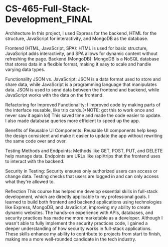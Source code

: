 # CS-465-Full-Stack-Development_FINAL
Architecture
In this project, I used Express for the backend, HTML for the structure, JavaScript for interactivity, and MongoDB as the database.

Frontend (HTML, JavaScript, SPA): HTML is used for basic structure, JavaScript adds interactivity, and SPA allows for dynamic content without refreshing the page.
Backend (MongoDB): MongoDB is a NoSQL database that stores data in a flexible format, making it easy to scale and handle varying data types.

Functionality
JSON vs. JavaScript:
JSON is a data format used to store and share data, while JavaScript is a programming language that manipulates data. JSON is used to send data between the frontend and backend, while JavaScript works with the data on the frontend.

Refactoring for Improved Functionality:
I improved code by making parts of the interface reusable, like trip cards.(*NOTE: got this to work once and never saw it again lol) This saved time and made the code easier to update. I also made database queries more efficient to speed up the app.

Benefits of Reusable UI Components:
Reusable UI components help keep the design consistent and make it easier to update the app without rewriting the same code over and over.

Testing
Methods and Endpoints:
Methods like GET, POST, PUT, and DELETE help manage data. Endpoints are URLs like /api/trips that the frontend uses to interact with the backend.

Security in Testing:
Security ensures only authorized users can access or change data. Testing checks that users are logged in and can only access what they're allowed to.

Reflection
This course has helped me develop essential skills in full-stack development, which are directly applicable to my professional goals. I learned to build both frontend and backend applications using technologies like Express, MongoDB, and JavaScript, improving my ability to create dynamic websites. The hands-on experience with APIs, databases, and security practices has made me more marketable as a developer. Although I wasn't able to fully implement the security practices code, I gained a deeper understanding of how security works in full-stack applications. These skills enhance my ability to contribute to projects from start to finish, making me a more well-rounded candidate in the tech industry.


